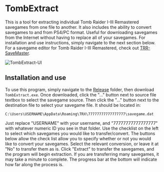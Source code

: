 # TombExtract
This is a tool for extracting individual Tomb Raider I-III Remastered savegames from one file to another. It also includes the ability to convert savegames
to and from PS4/PC format. Useful for downloading savegames from the Internet without having to replace all of your savegames. For installation and use instructions,
simply navigate to the next section below. For a savegame editor for Tomb Raider I-III Remastered,
check out [TRR-SaveMaster](https://github.com/JulianOzelRose/TRR-SaveMaster).

![TombExtract-UI](https://github.com/JulianOzelRose/TombExtract/assets/95890436/06aa26b3-8572-4e41-b589-39ba82af3403)

## Installation and use
To use this program, simply navigate to the [Release](https://github.com/JulianOzelRose/TombExtract/tree/master/TombExtract/bin/x64/Release)
folder, then download `TombExtract.exe`. Once downloaded, click the "..." button next to source file textbox to select the savegame source. Then click the "..." button
next to the destination file to select your savegame file. It should be located in:

`C:\Users\USERNAME\AppData\Roaming\TRX\77777777777777777\savegame.dat`

Just replace "USERNAME" with your username, and "77777777777777777" with whatever numeric ID you see in that folder. Use the checklist on the left to select which savegames
you would like to transfer/convert. The buttons below allow the check list allow you to specify whether or not you would like to convert your savegames. Select the relevant
conversion, or leave it at "No" to transfer them as is. Click "Extract" to transfer the savegames, and the program will begin extraction. If you are transferring many savegames,
it may take a minute to complete. The progress bar at the bottom will indicate how far along the process is.
